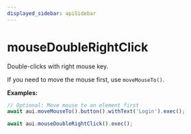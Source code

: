 ```yaml
---
displayed_sidebar: apiSidebar
---
```

# mouseDoubleRightClick

<span class="theme-doc-version-badge badge badge--secondary"></span>

Double-clicks with right mouse key.

If you need to move the mouse first, use `moveMouseTo()`.

**Examples:**
```typescript 
// Optional: Move mouse to an element first
await aui.moveMouseTo().button().withText('Login').exec();

await aui.mouseDoubleRightClick().exec();
```

